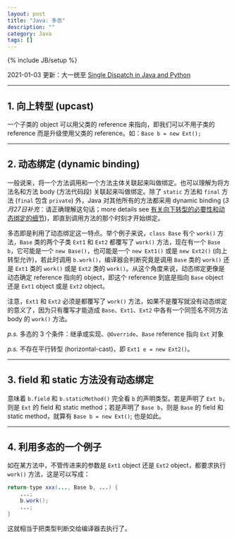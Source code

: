 ```yaml
---
layout: post
title: "Java: 多态"
description: ""
category: Java
tags: []
---
```

{% include JB/setup %}

2021-01-03 更新：大一统至 [Single Dispatch in Java and Python](/java/2021/01/03/single-dispatch-in-java-and-python)

---

## 1. 向上转型 (upcast)

一个子类的 object 可以用父类的 reference 来指向，即我们可以不用子类的 reference 而是升级使用父类的 reference。如：`Base b = new Ext();`

---

## 2. 动态绑定 (dynamic binding)

一般说来，将一个方法调用和一个方法主体关联起来叫做绑定。也可以理解为将方法名和方法 body (方法代码段) 关联起来叫做绑定。除了 `static` 方法和 `final` 方法 (`final` 包含 `private`) 外，Java 对其他所有的方法都采用 dynamic binding (_3月27日补充_：请正确理解这句话；more details see [有关向下转型的必要性和动态绑定的细节](/java/2009/03/27/more-on-downcast-and-dynamic-binding))，即直到调用方法的那个时刻才开始绑定。  

多态即是利用了动态绑定这一特点。举个例子来说，`class Base` 有个 `work()` 方法，`Base` 类的两个子类 `Ext1` 和 `Ext2` 都覆写了 `work()` 方法，现在有一个 `Base b`，它可能是一个 `new Base()`，也可能是一个 `new Ext1()` 或是 `new Ext2()` (向上转型允许)，若此时调用 `b.work()`，编译器会判断究竟是调用 `Base` 类的 `work()` 还是 `Ext1` 类的 `work()` 或是 `Ext2` 类的 `work()`。从这个角度来说，动态绑定更像是动态确定 reference 指向的 object，即这个 reference 到底是指向 `Base` object 还是 `Ext1` object 或是 `Ext2` object。  

注意，`Ext1` 和 `Ext2` 必须是都覆写了 `work()` 方法，如果不是覆写就没有动态绑定的意义了，因为只有覆写才能造成 `Base`、`Ext1`、`Ext2` 中各有一个同签名不同方法 body 的 `work()` 方法。  

_p.s._ 多态的 3 个条件：继承或实现、`@Override`、`Base` reference 指向 `Ext` 对象

_p.s._ 不存在平行转型 (horizontal-cast)，即 `Ext1 e = new Ext2()`。

---

## 3. field 和 static 方法没有动态绑定

意味着 `b.field` 和 `b.staticMethod()` 完全看 `b` 的声明类型。若是声明了 `Ext b`，则是 `Ext` 的 field 和 static method；若是声明了 `Base b`，则是 `Base` 的 field 和 static method，就算有 `Base b = new Ext()`; 也是如此。

---

## 4. 利用多态的一个例子

如在某方法中，不管传进来的参数是 `Ext1` object 还是 `Ext2` object，都要求执行 `work()` 方法，这是可以写成：

```java
return-type xxx(..., Base b, ...) {  
	...;  
	b.work();  
	...;  
}  
```

这就相当于把类型判断交给编译器去执行了。
